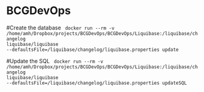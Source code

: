 # BCGDevOps

#Create the database
<code> docker run --rm -v /home/amh/Dropbox/projects/BCGDevOps/BCGDevOps/Liquibase:/liquibase/changelog liquibase/liquibase --defaultsFile=/liquibase/changelog/liquibase.properties update </code>


#Update the SQL 
<code> docker run --rm -v /home/amh/Dropbox/projects/BCGDevOps/BCGDevOps/Liquibase:/liquibase/changelog liquibase/liquibase --defaultsFile=/liquibase/changelog/liquibase.properties updateSQL </code>
